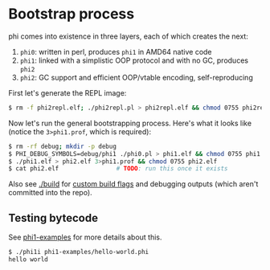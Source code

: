 # Bootstrap process
phi comes into existence in three layers, each of which creates the next:

1. `phi0`: written in perl, produces `phi1` in AMD64 native code
2. `phi1`: linked with a simplistic OOP protocol and with no GC, produces `phi2`
3. `phi2`: GC support and efficient OOP/vtable encoding, self-reproducing

First let's generate the REPL image:

```bash
$ rm -f phi2repl.elf; ./phi2repl.pl > phi2repl.elf && chmod 0755 phi2repl.elf
```

Now let's run the general bootstrapping process. Here's what it looks like
(notice the `3>phi1.prof`, which is required):

```bash
$ rm -rf debug; mkdir -p debug
$ PHI_DEBUG_SYMBOLS=debug/phi1 ./phi0.pl > phi1.elf && chmod 0755 phi1.elf
$ ./phi1.elf > phi2.elf 3>phi1.prof && chmod 0755 phi2.elf
$ cat phi2.elf                # TODO: run this once it exists
```

Also see [./build](./build) for [custom build flags](phi0.pl#L55) and debugging
outputs (which aren't committed into the repo).

## Testing bytecode
See [phi1-examples](./phi1-examples) for more details about this.

```bash
$ ./phi1i phi1-examples/hello-world.phi
hello world
```

